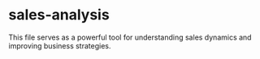 # sales-analysis
This file serves as a powerful tool for understanding sales dynamics and improving business strategies.
